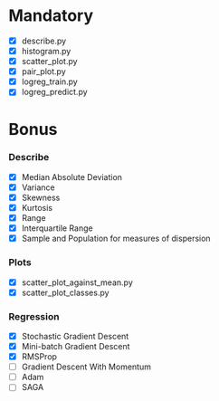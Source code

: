 # Mandatory

-   [x] describe.py
-   [x] histogram.py
-   [x] scatter_plot.py
-   [x] pair_plot.py
-   [x] logreg_train.py
-   [x] logreg_predict.py

# Bonus

### Describe

-   [x] Median Absolute Deviation
-   [x] Variance
-   [x] Skewness
-   [x] Kurtosis
-   [x] Range
-   [x] Interquartile Range
-   [x] Sample and Population for measures of dispersion

### Plots

-   [x] scatter_plot_against_mean.py
-   [x] scatter_plot_classes.py

### Regression

-   [x] Stochastic Gradient Descent
-   [x] Mini-batch Gradient Descent
-   [x] RMSProp
-   [ ] Gradient Descent With Momentum
-   [ ] Adam
-   [ ] SAGA
